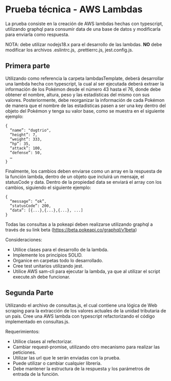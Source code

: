 # Prueba técnica - AWS Lambdas

La prueba consiste en la creación de AWS lambdas hechas con typescript, utilizando graphql para consumir data de una base de datos y modificarla para enviarla como respuesta.

NOTA: debe utilizar nodejs18.x para el desarrollo de las lambdas. **NO** debe modificar los archivos .eslintrc.js, .prettierrc.js, jest.config.js.

## Primera parte

Utilizando como referencia la carpeta lambdasTemplate, deberá desarrollar una lambda hecha con typescript, la cual al ser ejecutada deberá extraer la información de los Pokémon desde el número 43 hasta el 76, donde debe obtener el nombre, altura, peso y las estadísticas del mismo con sus valores. Posteriormente, debe reorganizar la información de cada Pokémon de manera que el nombre de las estadísticas pasen a ser una key dentro del objeto del Pokémon y tenga su valor base, como se muestra en el siguiente ejemplo:

```
{
  “name”: "dugtrio",
  “height”: 7,
  “weight”: 333,
  “hp”: 35,
  “attack”: 100,
  “defense”: 50,
  …
}
```

Finalmente, los cambios deben enviarse como un array en la respuesta de la función lambda, dentro de un objeto que incluirá un mensaje, el statusCode y data. Dentro de la propiedad data se enviará el array con los cambios, siguiendo el siguiente ejemplo:

```
{
  “message”: “ok”,
  “statusCode”: 200,
  “data”: [{...},{...},{...}, ...]
}
```

Todas las consultas a la pokeapi deben realizarse utilizando graphql a través de su link beta (<https://beta.pokeapi.co/graphql/v1beta>)

Consideraciones:

- Utilice clases para el desarrollo de la lambda.
- Implemente los principios SOLID.
- Organice en carpetas todo lo desarrollado.
- Cree test unitarios utilizando jest.
- Utilice AWS sam-cli para ejecutar la lambda, ya que al utilizar el script execute.sh debe funcionar.

## Segunda Parte

Utilizando el archivo de consultas.js, el cual contiene una lógica de Web scraping para la extracción de los valores actuales de la unidad tributaria de un país. Cree una AWS lambda con typescript refactorizando el código implementado en consultas.js.

Requerimientos:

- Utilice clases al refectorizar.
- Cambiar request-promise, utilizando otro mecanismo para realizar las peticiones.
- Utilizar las url que le serán enviadas con la prueba.
- Puede utilizar o cambiar cualquier librería.
- Debe mantener la estructura de la respuesta y los parámetros de entrada de la función.

